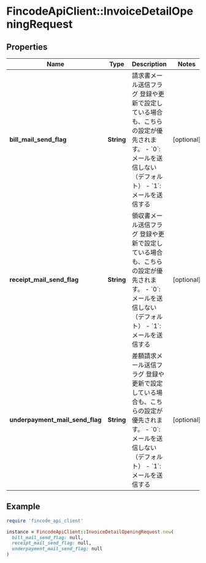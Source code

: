 # FincodeApiClient::InvoiceDetailOpeningRequest

## Properties

| Name | Type | Description | Notes |
| ---- | ---- | ----------- | ----- |
| **bill_mail_send_flag** | **String** | 請求書メール送信フラグ   登録や更新で設定している場合も、こちらの設定が優先されます。    - &#x60;0&#x60;: メールを送信しない（デフォルト）   - &#x60;1&#x60;: メールを送信する  | [optional] |
| **receipt_mail_send_flag** | **String** | 領収書メール送信フラグ   登録や更新で設定している場合も、こちらの設定が優先されます。    - &#x60;0&#x60;: メールを送信しない（デフォルト）   - &#x60;1&#x60;: メールを送信する  | [optional] |
| **underpayment_mail_send_flag** | **String** | 差額請求メール送信フラグ   登録や更新で設定している場合も、こちらの設定が優先されます。    - &#x60;0&#x60;: メールを送信しない（デフォルト）   - &#x60;1&#x60;: メールを送信する  | [optional] |

## Example

```ruby
require 'fincode_api_client'

instance = FincodeApiClient::InvoiceDetailOpeningRequest.new(
  bill_mail_send_flag: null,
  receipt_mail_send_flag: null,
  underpayment_mail_send_flag: null
)
```

